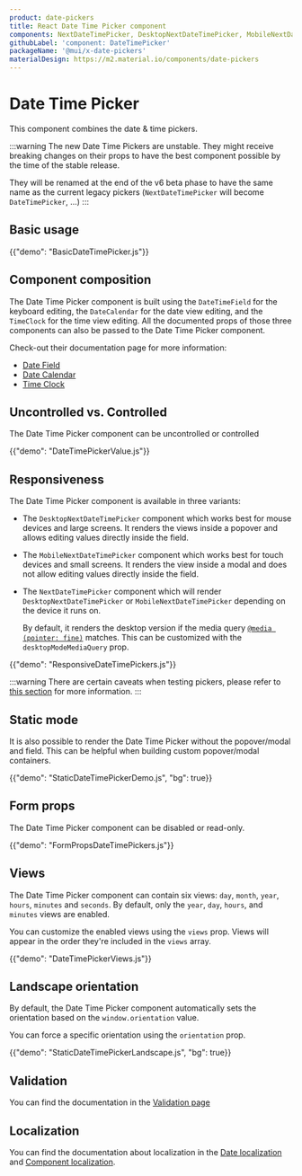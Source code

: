 ```yaml
---
product: date-pickers
title: React Date Time Picker component
components: NextDateTimePicker, DesktopNextDateTimePicker, MobileNextDateTimePicker, StaticNextDateTimePicker
githubLabel: 'component: DateTimePicker'
packageName: '@mui/x-date-pickers'
materialDesign: https://m2.material.io/components/date-pickers
---
```


# Date Time Picker

<p class="description">This component combines the date & time pickers.</p>

:::warning
The new Date Time Pickers are unstable.
They might receive breaking changes on their props to have the best component possible by the time of the stable release.

They will be renamed at the end of the v6 beta phase to have the same name as the current legacy pickers
(`NextDateTimePicker` will become `DateTimePicker`, ...)
:::

## Basic usage

{{"demo": "BasicDateTimePicker.js"}}

## Component composition

The Date Time Picker component is built using the `DateTimeField` for the keyboard editing, the `DateCalendar` for the date view editing, and the `TimeClock` for the time view editing.
All the documented props of those three components can also be passed to the Date Time Picker component.

Check-out their documentation page for more information:

- [Date Field](/x/react-date-pickers/date-field/)
- [Date Calendar](/x/react-date-pickers/date-calendar/)
- [Time Clock](/x/react-date-pickers/time-clock/)

## Uncontrolled vs. Controlled

The Date Time Picker component can be uncontrolled or controlled

{{"demo": "DateTimePickerValue.js"}}

## Responsiveness

The Date Time Picker component is available in three variants:

- The `DesktopNextDateTimePicker` component which works best for mouse devices and large screens.
  It renders the views inside a popover and allows editing values directly inside the field.

- The `MobileNextDateTimePicker` component which works best for touch devices and small screens.
  It renders the view inside a modal and does not allow editing values directly inside the field.

- The `NextDateTimePicker` component which will render `DesktopNextDateTimePicker` or `MobileNextDateTimePicker` depending on the device it runs on.

  By default, it renders the desktop version if the media query [`@media (pointer: fine)`](https://developer.mozilla.org/en-US/docs/Web/CSS/@media/pointer) matches.
  This can be customized with the `desktopModeMediaQuery` prop.

{{"demo": "ResponsiveDateTimePickers.js"}}

:::warning
There are certain caveats when testing pickers, please refer to [this section](/x/react-date-pickers/getting-started/#testing-caveats) for more information.
:::

## Static mode

It is also possible to render the Date Time Picker without the popover/modal and field.
This can be helpful when building custom popover/modal containers.

{{"demo": "StaticDateTimePickerDemo.js", "bg": true}}

## Form props

The Date Time Picker component can be disabled or read-only.

{{"demo": "FormPropsDateTimePickers.js"}}

## Views

The Date Time Picker component can contain six views: `day`, `month`, `year`, `hours`, `minutes` and `seconds`.
By default, only the `year`, `day`, `hours`, and `minutes` views are enabled.

You can customize the enabled views using the `views` prop.
Views will appear in the order they're included in the `views` array.

{{"demo": "DateTimePickerViews.js"}}

## Landscape orientation

By default, the Date Time Picker component automatically sets the orientation based on the `window.orientation` value.

You can force a specific orientation using the `orientation` prop.

{{"demo": "StaticDateTimePickerLandscape.js", "bg": true}}

## Validation

You can find the documentation in the [Validation page](/x/react-date-pickers/validation/)

## Localization

You can find the documentation about localization in the [Date localization](/x/react-date-pickers/adapters-locale/) and [Component localization](/x/react-date-pickers/localization/).
